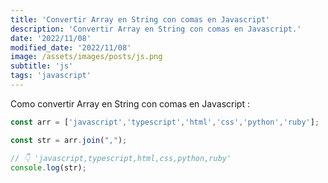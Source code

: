 ```yaml
---
title: 'Convertir Array en String con comas en Javascript'
description: 'Convertir Array en String con comas en Javascript.'
date: '2022/11/08'
modified_date: '2022/11/08'
image: /assets/images/posts/js.png
subtitle: 'js'
tags: 'javascript'
---
```


Como convertir Array en String con comas en Javascript :

```js
const arr = ['javascript','typescript','html','css','python','ruby'];

const str = arr.join(",");

// 👇️ 'javascript,typescript,html,css,python,ruby'
console.log(str);
```
